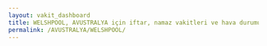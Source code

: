 ```yaml
---
layout: vakit_dashboard
title: WELSHPOOL, AVUSTRALYA için iftar, namaz vakitleri ve hava durumu - ilçe/eyalet seç
permalink: /AVUSTRALYA/WELSHPOOL/
---
```


<script type="text/javascript">
  var GLOBAL_COUNTRY = 'AVUSTRALYA';
  var GLOBAL_CITY = 'WELSHPOOL';
  var GLOBAL_STATE = '';
  var lat = 72;
  var lon = 21;
</script>
